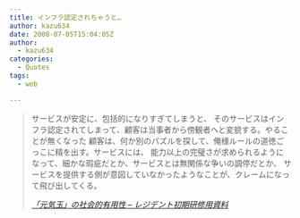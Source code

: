 ```yaml
---
title: インフラ認定されちゃうと…
author: kazu634
date: 2008-07-05T15:04:05Z
author:
  - kazu634
categories:
  - Quotes
tags:
  - web

---
```

<div class="section">
<blockquote title="「元気玉」の社会的有用性 - レジデント初期研修用資料" cite="http://medt00lz.s59.xrea.com/wp/archives/77">
<p>
      サービスが安定に、包括的になりすぎてしまうと、 そのサービスはインフラ認定されてしまって、顧客は当事者から傍観者へと変貌する。やることが無くなった 顧客は、何か別のパズルを探して、俺様ルールの道徳ごっこに精を出す。サービスには、 能力以上の完璧さが求められるようになって、細かな瑕疵だとか、サービスとは無関係な争いの調停だとか、 サービスを提供する側が意図していなかったようなことが、クレームになって飛び出してくる。
</p>
    
<p>
<cite><a href="http://medt00lz.s59.xrea.com/wp/archives/77" onclick="__gaTracker('send', 'event', 'outbound-article', 'http://medt00lz.s59.xrea.com/wp/archives/77', '「元気玉」の社会的有用性 &#8211; レジデント初期研修用資料');" target="_blank">「元気玉」の社会的有用性 &#8211; レジデント初期研修用資料</a></cite>
</p>
</blockquote>
</div>

